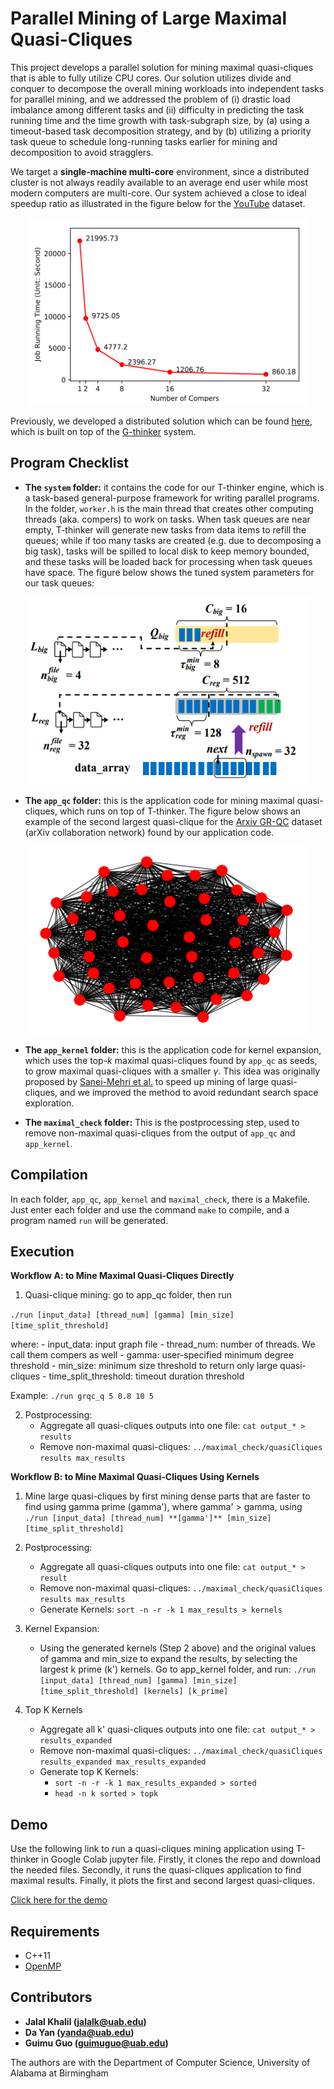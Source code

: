 # Parallel Mining of Large Maximal Quasi-Cliques

This project develops a parallel solution for mining maximal quasi-cliques that is able to fully utilize CPU cores. Our solution utilizes divide and conquer to decompose the overall mining workloads into independent tasks for parallel mining, and we addressed the problem of (i) drastic load imbalance among different tasks and (ii) difficulty in predicting the task running time and the time growth with task-subgraph size, by (a) using a timeout-based task decomposition strategy, and by (b) utilizing a priority task queue to schedule long-running tasks earlier for mining and decomposition to avoid stragglers.

We target a **single-machine multi-core** environment, since a distributed cluster is not always readily available to an average end user while most modern computers are multi-core. Our system achieved a close to ideal speedup ratio as illustrated in the figure below for the [YouTube](https://snap.stanford.edu/data/com-Youtube.html) dataset.

<p align="center">
  <img src="imgs/img3.PNG" width="450" height="300" />
</p>

Previously, we developed a distributed solution which can be found [here](https://github.com/yanlab19870714/gthinkerQC), which is built on top of the [G-thinker](http://bit.ly/gthinker) system.

## Program Checklist
- **The `system` folder:** it contains the code for our T-thinker engine, which is a task-based general-purpose framework for writing parallel programs. In the folder, `worker.h` is the main thread that creates other computing threads (aka. compers) to work on tasks. When task queues are near empty, T-thinker will generate new tasks from data items to refill the queues; while if too many tasks are created (e.g. due to decomposing a big task), tasks will be spilled to local disk to keep memory bounded, and these tasks will be loaded back for processing when task queues have space. The figure below shows the tuned system parameters for our task queues:

<p align="center">
<img src="imgs/img2.PNG" width="450" height="300" />
</p>

- **The `app_qc` folder:** this is the application code for mining maximal quasi-cliques, which runs on top of T-thinker. The figure below shows an example of the second largest quasi-clique for the [Arxiv GR-QC](https://snap.stanford.edu/data/ca-GrQc.html) dataset (arXiv collaboration network) found by our application code.

<p align="center">
<img src="imgs/img1.PNG" width="450" height="300" />
</p>

- **The `app_kernel` folder:** this is the application code for kernel expansion, which uses the top-*k* maximal quasi-cliques found by `app_qc` as seeds, to grow maximal quasi-cliques with a smaller *γ*. This idea was originally proposed by [Sanei-Mehri et al.](https://arxiv.org/abs/1808.09531) to speed up mining of large quasi-cliques, and we improved the method to avoid redundant search space exploration.

- **The `maximal_check` folder:** This is the postprocessing step, used to remove non-maximal quasi-cliques from the output of `app_qc` and `app_kernel`.

## Compilation
In each folder, `app_qc`, `app_kernel` and `maximal_check`, there is a Makefile. Just enter each folder and use the command `make` to compile, and a program named `run` will be generated.

## Execution
**Workflow A: to Mine Maximal Quasi-Cliques Directly**
  1. Quasi-clique mining: go to app_qc folder, then run 
  
  ```./run [input_data] [thread_num] [gamma] [min_size] [time_split_threshold]```

 where: 
      - input_data: input graph file
      - thread_num: number of threads. We call them compers as well
      - gamma: user-specified minimum degree threshold
      - min_size:  minimum size threshold to return only large quasi-cliques
      - time_split_threshold: timeout duration threshold
 
 Example: ```./run grqc_q 5 0.8 10 5```

  2. Postprocessing:
      - Aggregate all quasi-cliques outputs into one file: ```cat output_* > results```
      - Remove non-maximal quasi-cliques: ```../maximal_check/quasiCliques results max_results```

**Workflow B: to Mine Maximal Quasi-Cliques Using Kernels**
  1. Mine large quasi-cliques by first mining dense parts that are faster to find using gamma prime (gamma'), where gamma' > gamma, using ```./run [input_data] [thread_num] **[gamma']** [min_size] [time_split_threshold]```

  2. Postprocessing: 
      - Aggregate all quasi-cliques outputs into one file: ```cat output_* > result```
      - Remove non-maximal quasi-cliques: ```../maximal_check/quasiCliques results max_results```
      - Generate Kernels: ```sort -n -r -k 1 max_results > kernels```

  3. Kernel Expansion:
      - Using the generated kernels (Step 2 above) and the original values of gamma and min_size to expand the results, by selecting the largest k prime (k') kernels. Go to app_kernel folder, and run: ```./run [input_data] [thread_num] [gamma] [min_size] [time_split_threshold] [kernels] [k_prime]```
  4. Top K Kernels
      - Aggregate all k' quasi-cliques outputs into one file: ```cat output_* > results_expanded```
      - Remove non-maximal quasi-cliques: ```../maximal_check/quasiCliques results_expanded max_results_expanded```
      - Generate top K Kernels: 
        - ```sort -n -r -k 1 max_results_expanded > sorted```
        - ```head -n k sorted > topk```

## Demo
Use the following link to run a quasi-cliques mining application using T-thinker in Google Colab jupyter file. Firstly, it clones the repo and download the needed files. Secondly, it runs the quasi-cliques application to find maximal results. Finally, it plots the first and second largest quasi-cliques.

[Click here for the demo](https://shorturl.at/orFN2) 

## Requirements

* C++11
* [OpenMP](https://www.openmp.org/)

## Contributors
* **Jalal Khalil (jalalk@uab.edu)**
* **Da Yan (yanda@uab.edu)**
* **Guimu Guo (guimuguo@uab.edu)**

The authors are with the Department of Computer Science,
University of Alabama at Birmingham
